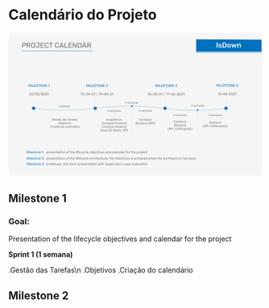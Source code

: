 
# Calendário do Projeto

![Calendário do projeto](../assets/Image_Project.png)

## Milestone 1

### Goal:
Presentation of the lifecycle objectives and calendar for the project

**Sprint 1 (1 semana)**

.Gestão das Tarefas\n
.Objetivos
.Criação do calendário

## Milestone 2
